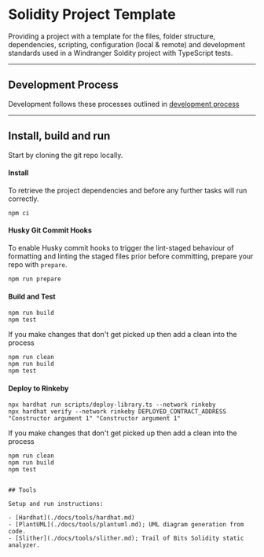 # Solidity Project Template

Providing a project with a template for the files, folder structure, dependencies, scripting, configuration (local & remote) and development standards used in a Windranger Soldity project with TypeScript tests.

---

## Development Process

Development follows these processes outlined in [development process](docs/development_process.md)

---

## Install, build and run

Start by cloning the git repo locally.

#### Install

To retrieve the project dependencies and before any further tasks will run correctly.

```shell
npm ci
```

#### Husky Git Commit Hooks

To enable Husky commit hooks to trigger the lint-staged behaviour of formatting and linting the staged files prior
before committing, prepare your repo with `prepare`.

```shell
npm run prepare
```

#### Build and Test

```shell
npm run build
npm test
```

If you make changes that don't get picked up then add a clean into the process

```shell
npm run clean
npm run build
npm test
```

#### Deploy to Rinkeby

```shell
npx hardhat run scripts/deploy-library.ts --network rinkeby
npx hardhat verify --network rinkeby DEPLOYED_CONTRACT_ADDRESS  "Constructor argument 1" "Constructor argument 1"
```

If you make changes that don't get picked up then add a clean into the process

```shell
npm run clean
npm run build
npm test


## Tools

Setup and run instructions:

- [Hardhat](./docs/tools/hardhat.md)
- [PlantUML](./docs/tools/plantuml.md); UML diagram generation from code.
- [Slither](./docs/tools/slither.md); Trail of Bits Solidity static analyzer.
```
